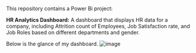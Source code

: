 This repository contains a Power Bi project:

**HR Analytics Dashboard:** A dashboard that displays HR data for a company, including Attrition count of Employees, Job Satisfaction rate, and Job Roles based on different departments and gender.

Below is the glance of my dashboard.
![image](https://github.com/user-attachments/assets/a048b118-df12-4d24-858d-a7ef95d9e68d)
